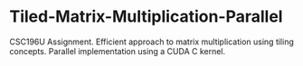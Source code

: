 # Tiled-Matrix-Multiplication-Parallel
CSC196U Assignment. Efficient approach to matrix multiplication using tiling concepts. Parallel implementation using a CUDA C kernel.

